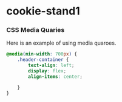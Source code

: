 # cookie-stand1

### CSS Media Quaries

Here is an example of using media quaroes.

```css
@media(min-width: 700px) {
    .header-container {
        text-align: left;
        display: flex;
        align-items: center;

    }
}
```